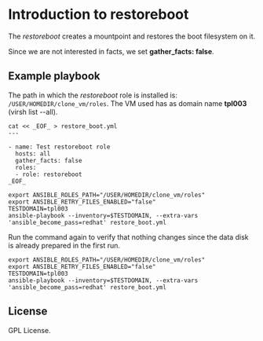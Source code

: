 # Introduction to restoreboot

The *restoreboot* creates a mountpoint and restores the boot
filesystem on it.

Since we are not interested in facts, we set **gather_facts:
false**.

## Example playbook

The path in which the *restoreboot* role is installed is:
`/USER/HOMEDIR/clone_vm/roles`. The VM used has as domain name
**tpl003** (virsh list --all).

```
cat << _EOF_ > restore_boot.yml
---

- name: Test restoreboot role
  hosts: all
  gather_facts: false
  roles:
  - role: restoreboot
_EOF_

export ANSIBLE_ROLES_PATH="/USER/HOMEDIR/clone_vm/roles"
export ANSIBLE_RETRY_FILES_ENABLED="false"
TESTDOMAIN=tpl003
ansible-playbook --inventory=$TESTDOMAIN, --extra-vars 'ansible_become_pass=redhat' restore_boot.yml
```

Run the command again to verify that nothing changes since
the data disk is already prepared in the first run.

```
export ANSIBLE_ROLES_PATH="/USER/HOMEDIR/clone_vm/roles"
export ANSIBLE_RETRY_FILES_ENABLED="false"
TESTDOMAIN=tpl003
ansible-playbook --inventory=$TESTDOMAIN, --extra-vars 'ansible_become_pass=redhat' restore_boot.yml
```

## License
GPL License.

